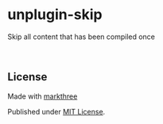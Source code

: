 # unplugin-skip

Skip all content that has been compiled once

<br />

## License

Made with [markthree](https://github.com/markthree)

Published under [MIT License](./LICENSE).

